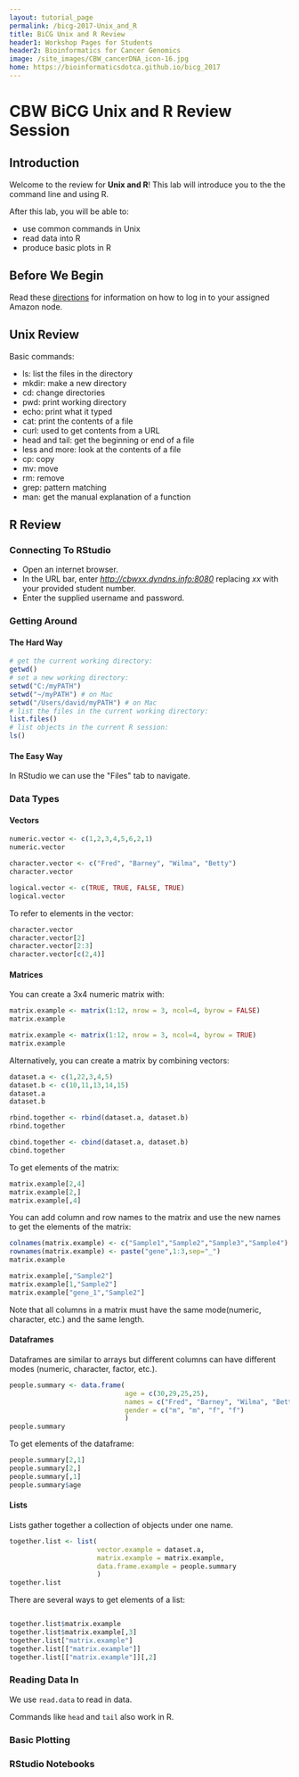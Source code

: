 ```yaml
---
layout: tutorial_page
permalink: /bicg-2017-Unix_and_R
title: BiCG Unix and R Review
header1: Workshop Pages for Students
header2: Bioinformatics for Cancer Genomics
image: /site_images/CBW_cancerDNA_icon-16.jpg
home: https://bioinformaticsdotca.github.io/bicg_2017
---
```



# CBW BiCG Unix and R Review Session  

## Introduction

Welcome to the review for **Unix and R**! This lab will introduce you to the the command line and using R.

After this lab, you will be able to:

* use common commands in Unix
* read data into R
* produce basic plots in R

## Before We Begin

Read these [directions](http://bioinformaticsdotca.github.io/AWS_setup) for information on how to log in to your assigned Amazon node.

## Unix Review

Basic commands:

* ls: list the files in the directory  
* mkdir: make a new directory  
* cd: change directories  
* pwd: print working directory  
* echo: print what it typed  
* cat: print the contents of a file  
* curl: used to get contents from a URL  
* head and tail: get the beginning or end of a file  
* less and more: look at the contents of a file  
* cp: copy  
* mv: move  
* rm: remove  
* grep: pattern matching  
* man: get the manual explanation of a function

## R Review

### Connecting To RStudio

* Open an internet browser.  
* In the URL bar, enter *http://cbwxx.dyndns.info:8080* replacing *xx* with your provided student number.  
* Enter the supplied username and password.  

### Getting Around

#### The Hard Way

```r
# get the current working directory:
getwd()
# set a new working directory:
setwd("C:/myPATH")
setwd("~/myPATH") # on Mac
setwd("/Users/david/myPATH") # on Mac
# list the files in the current working directory:
list.files()
# list objects in the current R session:
ls()
```

#### The Easy Way

In RStudio we can use the "Files" tab to navigate.  
  
### Data Types

#### Vectors

```r
numeric.vector <- c(1,2,3,4,5,6,2,1)
numeric.vector

character.vector <- c("Fred", "Barney", "Wilma", "Betty")
character.vector

logical.vector <- c(TRUE, TRUE, FALSE, TRUE)
logical.vector
```

To refer to elements in the vector:

```r
character.vector
character.vector[2]
character.vector[2:3]
character.vector[c(2,4)]
```

#### Matrices

You can create a 3x4 numeric matrix with:

```r
matrix.example <- matrix(1:12, nrow = 3, ncol=4, byrow = FALSE)
matrix.example

matrix.example <- matrix(1:12, nrow = 3, ncol=4, byrow = TRUE)
matrix.example
```

Alternatively, you can create a matrix by combining vectors:

```r
dataset.a <- c(1,22,3,4,5)
dataset.b <- c(10,11,13,14,15)
dataset.a
dataset.b

rbind.together <- rbind(dataset.a, dataset.b)
rbind.together

cbind.together <- cbind(dataset.a, dataset.b)
cbind.together
```
To get elements of the matrix:

```r
matrix.example[2,4]
matrix.example[2,]
matrix.example[,4]
```

You can add column and row names to the matrix and use the new names to get the elements of the matrix:

```r
colnames(matrix.example) <- c("Sample1","Sample2","Sample3","Sample4")
rownames(matrix.example) <- paste("gene",1:3,sep="_")
matrix.example

matrix.example[,"Sample2"]
matrix.example[1,"Sample2"]
matrix.example["gene_1","Sample2"]
```

Note that all columns in a matrix must have the same mode(numeric, character, etc.) and the same length.

#### Dataframes

Dataframes are similar to arrays but different columns can have different modes (numeric, character, factor, etc.).  

```r
people.summary <- data.frame(
                             age = c(30,29,25,25),
                             names = c("Fred", "Barney", "Wilma", "Betty"),
                             gender = c("m", "m", "f", "f")
                             )
people.summary
```

To get elements of the dataframe:

```r
people.summary[2,1]
people.summary[2,]
people.summary[,1]
people.summary$age
```

#### Lists

Lists gather together a collection of objects under one name.

```r
together.list <- list(
                      vector.example = dataset.a, 
                      matrix.example = matrix.example,
                      data.frame.example = people.summary
                      )
together.list
```

There are several ways to get elements of a list:

```r

together.list$matrix.example
together.list$matrix.example[,3]
together.list["matrix.example"]
together.list[["matrix.example"]]
together.list[["matrix.example"]][,2]
```

### Reading Data In

We use `read.data` to read in data.

Commands like `head` and `tail` also work in R.

### Basic Plotting



### RStudio Notebooks






